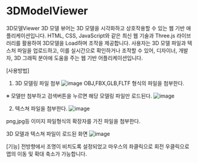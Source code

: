 # 3DModelViewer
 3D모델Viewer
 3D 모델 뷰어는 3D 모델을 시각화하고 상호작용할 수 있는 웹 기반 애플리케이션입니다. 
 HTML, CSS, JavaScript와 같은 최신 웹 기술과 Three.js 라이브러리를 활용하여 3D모델을 Load하며 조작을 제공합니다. 
 사용자는 3D 모델 파일과 텍스처 파일을 업로드하고, 이를 실시간으로 확인하거나 조작할 수 있어, 디자이너, 개발자, 3D 그래픽 분야에 도움을 주는 웹 기반 어플리케이션입니다.

 [사용방법]

 1. 3D 모델링 파일 첨부
 ![image](https://github.com/user-attachments/assets/81caaf31-b4b6-40a2-b048-5055ac8595b8)
 OBJ,FBX,GLB,FLTF 형식의 파일을 첨부한다.

 ※ 모델만 첨부하고 검색버튼을 누르면 해당 모델링 파일만 로드된다.
 ![image](https://github.com/user-attachments/assets/95dbad1b-798e-42b4-98a8-649178ac8d61)

 2. 텍스쳐 파일을 첨부한다.
 ![image](https://github.com/user-attachments/assets/17d00983-0131-4c29-9ff8-b76bb59c58db) 
 
 png,jpg등 이미지 파일형식의 확장자를 가진 파일을 첨부한다.
 
 3D 모델과 텍스쳐 파일이 로드된 화면 
 ![image](https://github.com/user-attachments/assets/89ee97ad-f189-4055-b302-b3117b134dcf)

 [기능]
 전방향에서 조명이 비치도록 설정되었고
 마우스의 좌클릭으로 회전 우클릭으로 맵의 이동 및 확대 축소가 가능합니다.
